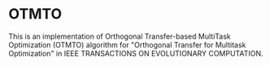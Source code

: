 # OTMTO

This is an implementation of Orthogonal Transfer-based MultiTask Optimization (OTMTO) algorithm for "Orthogonal Transfer for Multitask Optimization" in IEEE TRANSACTIONS ON EVOLUTIONARY COMPUTATION.
